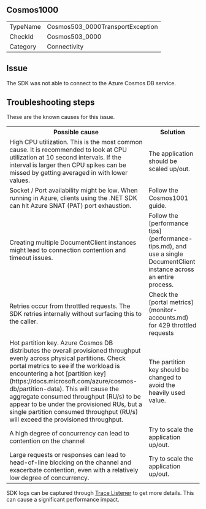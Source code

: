 ## Cosmos1000

<table>
<tr>
  <td>TypeName</td>
  <td>Cosmos503_0000TransportException</td>
</tr>
<tr>
  <td>CheckId</td>
  <td>Cosmos503_0000</td>
</tr>
<tr>
  <td>Category</td>
  <td>Connectivity</td>
</tr>
</table>

## Issue

The SDK was not able to connect to the Azure Cosmos DB service.

## Troubleshooting steps

These are the known causes for this issue.

<table>
<tr>
  <th>Possible cause</th>
  <th>Solution</th>
</tr>
<tr>
  <td>High CPU utilization. This is the most common cause. It is recommended to look at CPU utilization at 10 second intervals. If the interval is larger then CPU spikes can be missed by getting averaged in with lower values.</td>
  <td>The application should be scaled up/out.</td>
</tr>
<tr>
  <td>Socket / Port availability might be low. When running in Azure, clients using the .NET SDK can hit Azure SNAT (PAT) port exhaustion.</td>
  <td>Follow the Cosmos1001 guide.</td>
</tr>
<tr>
  <td>Creating multiple DocumentClient instances might lead to connection contention and timeout issues.</td>
  <td>Follow the [performance tips](performance-tips.md), and use a single DocumentClient instance across an entire process.</td>
</tr>
<tr>
  <td>Retries occur from throttled requests. The SDK retries internally without surfacing this to the caller. </td>
  <td>Check the [portal metrics](monitor-accounts.md) for 429 throttled requests</td>
</tr>
<tr>
  <td>Hot partition key. Azure Cosmos DB distributes the overall provisioned throughput evenly across physical partitions. Check portal metrics to see if the workload is encountering a hot [partition key](https://docs.microsoft.com/azure/cosmos-db/partition-data). This will cause the aggregate consumed throughput (RU/s) to be appear to be under the provisioned RUs, but a single partition consumed throughput (RU/s) will exceed the provisioned throughput.</td>
  <td>The partition key should be changed to avoid the heavily used value.</td>
</tr>
<tr>
  <td>A high degree of concurrency can lead to contention on the channel</td>
  <td>Try to scale the application up/out.</td>
</tr>
<tr>
  <td>Large requests or responses can lead to head-of-line blocking on the channel and exacerbate contention, even with a relatively low degree of concurrency.</td>
  <td>Try to scale the application up/out.</td>
</tr>
</table>

SDK logs can be captured through [Trace Listener](https://github.com/Azure/azure-cosmosdb-dotnet/blob/master/docs/documentdb-sdk_capture_etl.md) to get more details. This can cause a significant performance impact.
